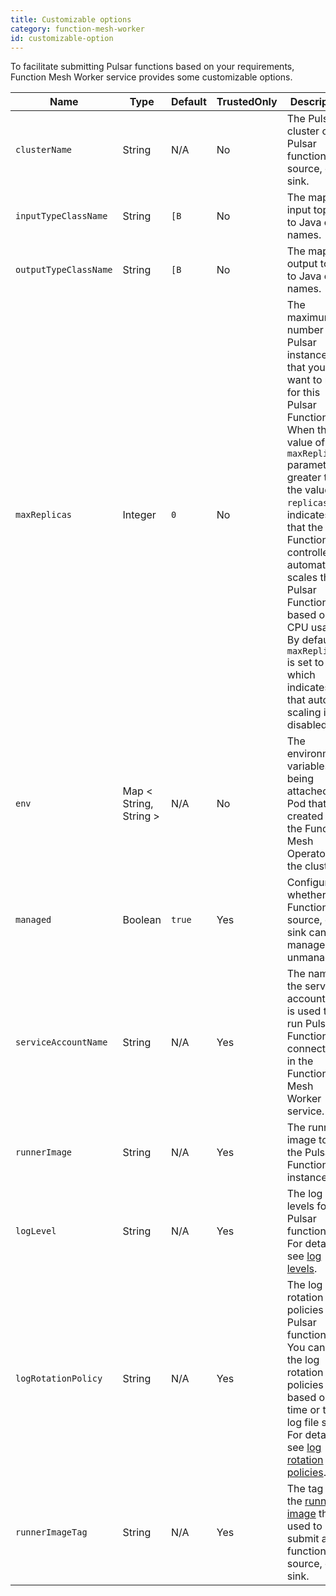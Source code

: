 ```yaml
---
title: Customizable options
category: function-mesh-worker
id: customizable-option
---
```


To facilitate submitting Pulsar functions based on your requirements, Function Mesh Worker service provides some customizable options.

| Name                  | Type    | Default | TrustedOnly | Description                                                                                                                                                                                                                                                                                                                                                                     |
|-----------------------|---------|---------|-------------|---------------------------------------------------------------------------------------------------------------------------------------------------------------------------------------------------------------------------------------------------------------------------------------------------------------------------------------------------------------------------------|
| `clusterName`         | String  | N/A     | No          | The Pulsar cluster of a Pulsar function, source, or sink.                                                                                                                                                                                                                                                                                                                       |
| `inputTypeClassName`  | String  | `[B`    | No          | The map of input topics to Java class names.                                                                                                                                                                                                                                                                                                                                    |
| `outputTypeClassName` | String  | `[B`    | No          | The map of output topics to Java class names.                                                                                                                                                                                                                                                                                                                                   |
| `maxReplicas`         | Integer | `0`     | No          | The maximum number of Pulsar instances that you want to run for this Pulsar Function. When the value of the `maxReplicas` parameter is greater than the value of `replicas`, it indicates that the Functions controller automatically scales the Pulsar Functions based on the CPU usage. By default, `maxReplicas` is set to 0, which indicates that auto-scaling is disabled. |
| `env` | Map < String, String > | N/A | No | The environment variables being attached to a Pod that is created by the Function Mesh Operator for the cluster. |
| `managed` | Boolean | `true` | Yes | Configure whether a Function, source, or sink can be managed or unmanaged. |
| `serviceAccountName`  | String  | N/A     | Yes         | The name of the service account that is used to run Pulsar Functions or connectors in the Function Mesh Worker service.                                                                                                                                                                                                                                                        |
| `runnerImage`         | String  | N/A     | Yes         | The runner image to run the Pulsar Function instances.                                                                                                                                                                                                                                                                                                                          |
| `logLevel` | String  | N/A | Yes | The log levels for Pulsar functions. For details, see [log levels](/functions/function-crd.md/#log-levels).|
| `logRotationPolicy` | String  | N/A | Yes | The log rotation policies for Pulsar functions. You can set the log rotation policies based on the time or the log file size. For details, see [log rotation policies](/functions/function-crd.md/#log-rotation-policies). |
| `runnerImageTag` | String  | N/A | Yes | The tag of the [runner image](/functions/function-crd.md#runner-images) that is used to submit a function, source, or sink. |
